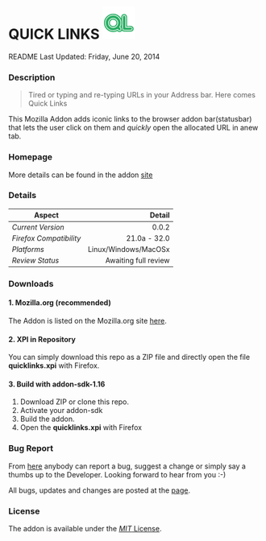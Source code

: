 # QUICK LINKS ![logo][logo] #

README Last Updated: Friday, June 20, 2014

### Description ###
> Tired or typing and re-typing URLs in your Address bar. Here comes Quick Links

This Mozilla Addon adds iconic links to the browser addon bar(statusbar) that lets the user click on them and *quickly* open the allocated URL in anew tab.

### Homepage ###
More details can be found in the addon [site][addon-site]

### Details ####

|Aspect|Detail|
|---------|---------:|
|*Current Version*| 0.0.2|
|*Firefox Compatibility*| 21.0a - 32.0|
|*Platforms*| Linux/Windows/MacOSx|
|*Review Status*|Awaiting full review|

### Downloads ###

#### 1. Mozilla.org (recommended) ####
The Addon is listed on the Mozilla.org site [here][download-mozilla].

#### 2. XPI in Repository ####
You can simply download this repo as a ZIP file and directly open the file **quicklinks.xpi** with Firefox.

#### 3. Build with addon-sdk-1.16 ####
1.	Download ZIP or clone this repo.
2.	Activate your addon-sdk
3.	Build the addon.
4.	Open the **quicklinks.xpi** with Firefox

### Bug Report ###
From [here][correspondence] anybody can report a bug, suggest a change or simply say a thumbs up to the Developer. Looking forward to hear from you :-)

All bugs, updates and changes are posted  at the [page][bug-report-page]. 

### License ###
The addon is available under the [*MIT* License][license-page]. 

[logo]:./icon64.png "Quick Links"
[addon-site]:	https://gochomugo.github.io/Quick-Links/index.html "Go to Addon Site"
[download-mozilla]:https://addons.mozilla.org/en-US/firefox/addon/quick-links/ "Download from mozilla.org"
[correspondence]:https://gochomugo.github.io/Quick-Links/bugs_issues.html#correspondence "Report a bug, Suggest a change or Say a Thumbs up"
[bug-report-page]:https://gochomugo.github.io/Quick-Links/bugs_issues.html "View reported bugs and suggested changed"
[license-page]:https://gochomugo.github.io/Quick-Links/license.html "View License"
